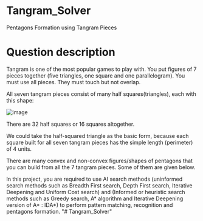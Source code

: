 # Tangram_Solver
Pentagons Formation using Tangram Pieces

# Question description

Tangram is one of the most popular games to play with. You put figures of 7 pieces together (five triangles, one square and one parallelogram). You must use all pieces. They must touch but not overlap.

All seven tangram pieces consist of many half squares(triangles), each with this shape: 

![image](https://github.com/chanmanseui/Tangram_Solver/Image/BasicShape.png)

There are 32 half squares or 16 squares altogether.

We could take the half-squared triangle as the basic form, because each square built for all seven tangram pieces has the simple length (perimeter) of 4 units.

There are many convex and non-convex figures/shapes of pentagons that you can build from all the 7 tangram pieces. Some of them are given below.

In this project, you are required to use AI search methods (uninformed search methods such as Breadth First search, Depth First search, Iterative Deepening and Uniform Cost search) and (Informed or heuristic search methods such as Greedy search, A* algorithm and Iterative Deepening version of A* : IDA*) to perform pattern matching, recognition and pentagons formation.
"# Tangram_Solver" 
